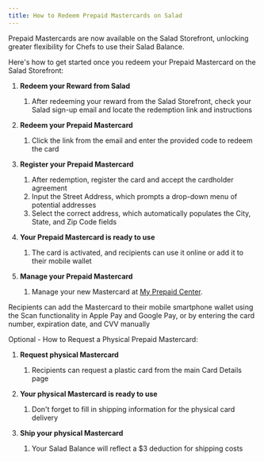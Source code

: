 ```yaml
---
title: How to Redeem Prepaid Mastercards on Salad
---
```


Prepaid Mastercards are now available on the Salad Storefront, unlocking greater flexibility for Chefs to use their
Salad Balance.

Here's how to get started once you redeem your Prepaid Mastercard on the Salad Storefront:

1. **Redeem your Reward from Salad**
   1. After redeeming your reward from the Salad Storefront, check your Salad sign-up email and locate the redemption
      link and instructions

2. **Redeem your Prepaid Mastercard**
   1. Click the link from the email and enter the provided code to redeem the card

3. **Register your Prepaid Mastercard**
   1. After redemption, register the card and accept the cardholder agreement
   2. Input the Street Address, which prompts a drop-down menu of potential addresses
   3. Select the correct address, which automatically populates the City, State, and Zip Code fields

4. **Your Prepaid Mastercard is ready to use**
   1. The card is activated, and recipients can use it online or add it to their mobile wallet

5. **Manage your Prepaid Mastercard**
   1. Manage your new Mastercard at [My Prepaid Center](https://myprepaidcenter.com/home).

Recipients can add the Mastercard to their mobile smartphone wallet using the Scan functionality in Apple Pay and Google
Pay, or by entering the card number, expiration date, and CVV manually

Optional - How to Request a Physical Prepaid Mastercard:

1. **Request physical Mastercard**
   1. Recipients can request a plastic card from the main Card Details page

2. **Your physical Mastercard is ready to use**
   1. Don't forget to fill in shipping information for the physical card delivery

3. **Ship your physical Mastercard**
   1. Your Salad Balance will reflect a $3 deduction for shipping costs
